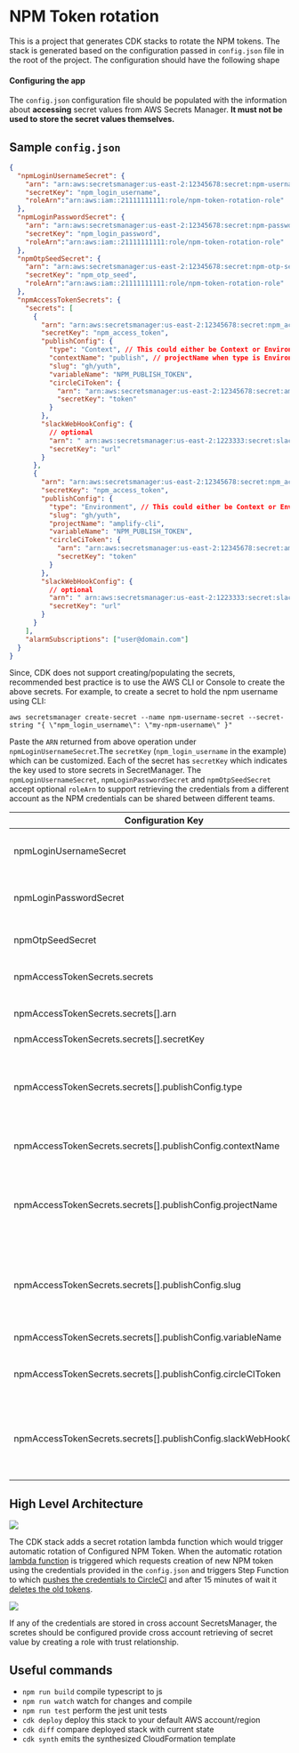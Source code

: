 # NPM Token rotation

This is a project that generates CDK stacks to rotate the NPM tokens. The stack is generated based on the configuration passed in `config.json` file in the root of the project. The configuration should have the following shape

#### Configuring the app

The `config.json` configuration file should be populated with the
information about **accessing** secret values from AWS Secrets Manager. **It must not be
used to store the secret values themselves.**

## Sample `config.json`

```json
{
  "npmLoginUsernameSecret": {
    "arn": "arn:aws:secretsmanager:us-east-2:12345678:secret:npm-username-secret-ui4F2W",
    "secretKey": "npm_login_username",
    "roleArn":"arn:aws:iam::21111111111:role/npm-token-rotation-role"
  },
  "npmLoginPasswordSecret": {
    "arn": "arn:aws:secretsmanager:us-east-2:12345678:secret:npm-password-secret-OauC99",
    "secretKey": "npm_login_password",
    "roleArn":"arn:aws:iam::21111111111:role/npm-token-rotation-role"
  },
  "npmOtpSeedSecret": {
    "arn": "arn:aws:secretsmanager:us-east-2:12345678:secret:npm-otp-secret-WUwjkx",
    "secretKey": "npm_otp_seed",
    "roleArn":"arn:aws:iam::21111111111:role/npm-token-rotation-role"
  },
  "npmAccessTokenSecrets": {
    "secrets": [
      {
        "arn": "arn:aws:secretsmanager:us-east-2:12345678:secret:npm_access_token_secrets_cli-ZtI1lL",
        "secretKey": "npm_access_token",
        "publishConfig": {
          "type": "Context", // This could either be Context or Environment
          "contextName": "publish", // projectName when type is Environment
          "slug": "gh/yuth",
          "variableName": "NPM_PUBLISH_TOKEN",
          "circleCiToken": {
            "arn": "arn:aws:secretsmanager:us-east-2:12345678:secret:amplify_cli_circleci_token-cawIdq",
            "secretKey": "token"
          }
        },
        "slackWebHookConfig": {
          // optional
          "arn": " arn:aws:secretsmanager:us-east-2:1223333:secret:slackWebHookUrl-mCFi2K",
          "secretKey": "url"
        }
      },
      {
        "arn": "arn:aws:secretsmanager:us-east-2:12345678:secret:npm_access_token_secrets_js-ZtI1lL",
        "secretKey": "npm_access_token",
        "publishConfig": {
          "type": "Environment", // This could either be Context or Environment
          "slug": "gh/yuth",
          "projectName": "amplify-cli",
          "variableName": "NPM_PUBLISH_TOKEN",
          "circleCiToken": {
            "arn": "arn:aws:secretsmanager:us-east-2:12345678:secret:amplify_cli_circleci_token-cawIdq",
            "secretKey": "token"
          }
        },
        "slackWebHookConfig": {
          // optional
          "arn": " arn:aws:secretsmanager:us-east-2:1223333:secret:slackWebHookUrl-mCFi2K",
          "secretKey": "url"
        }
      }
    ],
    "alarmSubscriptions": ["user@domain.com"]
  }
}
```

Since, CDK does not support creating/populating the secrets, recommended best practice is
to use the AWS CLI or Console to create the above secrets.
For example, to create a secret to hold the npm username using CLI:

```shell
aws secretsmanager create-secret --name npm-username-secret --secret-string "{ \"npm_login_username\": \"my-npm-username\" }"
```

Paste the `ARN` returned from above operation under `npmLoginUsernameSecret`.The `secretKey` (`npm_login_username` in the example) which can be customized. Each of the secret has `secretKey` which indicates the key used to store secrets in SecretManager. The `npmLoginUsernameSecret`, `npmLoginPasswordSecret` and `npmOtpSeedSecret` accept optional `roleArn` to support retrieving the credentials from a different account as the NPM credentials can be shared between different teams. 

| Configuration Key                                                | Description                                                                                          |
| ---------------------------------------------------------------- | ---------------------------------------------------------------------------------------------------- |
| npmLoginUsernameSecret                                           | NPM Login name `arn`, `secretKey` and optional `roleArn`                                             |
| npmLoginPasswordSecret                                           | NPM Login password `arn`, `secretKey` and optional `roleArn`                                         |
| npmOtpSeedSecret                                                 | TOTP Seed `arn`, `secretKey` and optional `roleArn`                                                  |
| npmAccessTokenSecrets.secrets                                    | List of tokens that needs rotation                                                                   |
| npmAccessTokenSecrets.secrets[].arn                              | ARN of NPM token that needs rotation                                                                 |
| npmAccessTokenSecrets.secrets[].secretKey                        | Secret Key                                                                                           |
| npmAccessTokenSecrets.secrets[].publishConfig.type               | Location where environment variable gets stored. This could either be Context or Environment         |
| npmAccessTokenSecrets.secrets[].publishConfig.contextName        | Name of CircleCI context when type is Context                                                        |
| npmAccessTokenSecrets.secrets[].publishConfig.projectName        | Name of CircleCI project where the environment variable is when type stored when type is Environment |
| npmAccessTokenSecrets.secrets[].publishConfig.slug               | CircleCI Slug. For GitHub it starts with gh and username. Examples are `gh/aws-amplify` or `gh/yuth` |
| npmAccessTokenSecrets.secrets[].publishConfig.variableName       | Environment variable name                                                                            |
| npmAccessTokenSecrets.secrets[].publishConfig.circleCIToken      | CircleCI Token secret `arn`, `secretKey` and optional `roleArn`                                      |
| npmAccessTokenSecrets.secrets[].publishConfig.slackWebHookConfig | [Optional] `arn`, `secretKey` and optional `roleArn` for slackWebhookUrl used for notification       |

## High Level Architecture
![](./docs/arch.svg)

The CDK stack adds a secret rotation lambda function which would trigger automatic rotation of Configured NPM Token. When the automatic rotation [lambda function](src/lambda/create-new-token/index.ts) is triggered which requests creation of new NPM token using the credentials provided in the `config.json` and triggers Step Function to which [pushes the credentials to CircleCI](src/lambda/step-01-publish-token/index.ts) and after 15 minutes of wait it [deletes the old tokens](src/lambda/step-02-delete-old-token/index.ts).

![](docs/seq-diag.svg)


If any of the credentials are stored in cross account SecretsManager, the scretes should be configured provide cross account retrieving of secret value by creating a role with trust relationship.
## Useful commands

- `npm run build` compile typescript to js
- `npm run watch` watch for changes and compile
- `npm run test` perform the jest unit tests
- `cdk deploy` deploy this stack to your default AWS account/region
- `cdk diff` compare deployed stack with current state
- `cdk synth` emits the synthesized CloudFormation template
